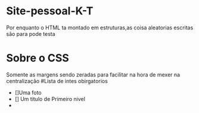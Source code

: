 # Site-pessoal-K-T
Por enquanto o HTML ta montado em estruturas,as coisa aleatorias escritas são para pode testa
# Sobre o CSS 
Somente as margens sendo zeradas para facilitar na hora de mexer na centralização
#Lista de intes obirgatorios
- []Uma foto
- [] Um titulo de  Primeiro nivel
-
